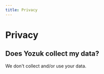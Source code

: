 ```yaml
---
title: Privacy
---
```


# Privacy

## Does Yozuk collect my data?

We don't collect and/or use your data.
